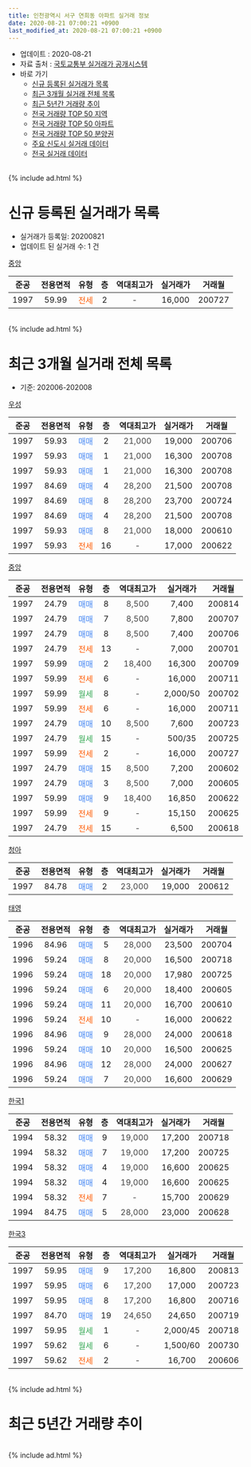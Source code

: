 ```yaml
---
title: 인천광역시 서구 연희동 아파트 실거래 정보
date: 2020-08-21 07:00:21 +0900
last_modified_at: 2020-08-21 07:00:21 +0900
---
```


* 업데이트 : 2020-08-21
* 자료 출처 : [국토교통부 실거래가 공개시스템](http://rt.molit.go.kr)
* 바로 가기
    * [신규 등록된 실거래가 목록](#신규-등록된-실거래가-목록)
    * [최근 3개월 실거래 전체 목록](#최근-3개월-실거래-전체-목록)
    * [최근 5년간 거래량 추이](#최근-5년간-거래량-추이)
    * [전국 거래량 TOP 50 지역](https://inasie.github.io/apt-trade-info/최근-3개월-전국에서-가장-거래가-많이-발생한-지역)
    * [전국 거래량 TOP 50 아파트](https://inasie.github.io/apt-trade-info/최근-3개월-전국에서-가장-거래가-많이-발생한-아파트)
    * [전국 거래량 TOP 50 분양권](https://inasie.github.io/apt-trade-info/최근-3개월-전국에서-가장-거래가-많이-발생한-분양권)
    * [주요 신도시 실거래 데이터](https://inasie.github.io/apt-trade-info/주요-신도시)
    * [전국 실거래 데이터](https://inasie.github.io/apt-trade-info/전국)
<br>
{% include ad.html %}
<br>

# 신규 등록된 실거래가 목록
* 실거래가 등록일: 20200821
* 업데이트 된 실거래 수: 1 건


[중앙](https://search.naver.com/search.naver?query=%EC%9D%B8%EC%B2%9C%EA%B4%91%EC%97%AD%EC%8B%9C+%EC%84%9C%EA%B5%AC+%EC%97%B0%ED%9D%AC%EB%8F%99+%EC%A4%91%EC%95%99)

|준공|전용면적|유형|층|역대최고가|실거래가|거래월|
|:---:|:---:|:---:|:---:|:---:|:---:|:---:|
|1997|59.99|<span style="color:#ff5a00">전세</span>|2|<span style="color:#444444">-</span>|16,000|200727|


<br>
{% include ad.html %}
<br>

# 최근 3개월 실거래 전체 목록
* 기준: 202006-202008


[우성](https://search.naver.com/search.naver?query=%EC%9D%B8%EC%B2%9C%EA%B4%91%EC%97%AD%EC%8B%9C+%EC%84%9C%EA%B5%AC+%EC%97%B0%ED%9D%AC%EB%8F%99+%EC%9A%B0%EC%84%B1)

|준공|전용면적|유형|층|역대최고가|실거래가|거래월|
|:---:|:---:|:---:|:---:|:---:|:---:|:---:|
|1997|59.93|<span style="color:#4285f3">매매</span>|2|<span style="color:#444444">21,000</span>|19,000|200706|
|1997|59.93|<span style="color:#4285f3">매매</span>|1|<span style="color:#444444">21,000</span>|16,300|200708|
|1997|59.93|<span style="color:#4285f3">매매</span>|1|<span style="color:#444444">21,000</span>|16,300|200708|
|1997|84.69|<span style="color:#4285f3">매매</span>|4|<span style="color:#444444">28,200</span>|21,500|200708|
|1997|84.69|<span style="color:#4285f3">매매</span>|8|<span style="color:#444444">28,200</span>|23,700|200724|
|1997|84.69|<span style="color:#4285f3">매매</span>|4|<span style="color:#444444">28,200</span>|21,500|200708|
|1997|59.93|<span style="color:#4285f3">매매</span>|8|<span style="color:#444444">21,000</span>|18,000|200610|
|1997|59.93|<span style="color:#ff5a00">전세</span>|16|<span style="color:#444444">-</span>|17,000|200622|

[중앙](https://search.naver.com/search.naver?query=%EC%9D%B8%EC%B2%9C%EA%B4%91%EC%97%AD%EC%8B%9C+%EC%84%9C%EA%B5%AC+%EC%97%B0%ED%9D%AC%EB%8F%99+%EC%A4%91%EC%95%99)

|준공|전용면적|유형|층|역대최고가|실거래가|거래월|
|:---:|:---:|:---:|:---:|:---:|:---:|:---:|
|1997|24.79|<span style="color:#4285f3">매매</span>|8|<span style="color:#444444">8,500</span>|7,400|200814|
|1997|24.79|<span style="color:#4285f3">매매</span>|7|<span style="color:#444444">8,500</span>|7,800|200707|
|1997|24.79|<span style="color:#4285f3">매매</span>|8|<span style="color:#444444">8,500</span>|7,400|200706|
|1997|24.79|<span style="color:#ff5a00">전세</span>|13|<span style="color:#444444">-</span>|7,000|200701|
|1997|59.99|<span style="color:#4285f3">매매</span>|2|<span style="color:#444444">18,400</span>|16,300|200709|
|1997|59.99|<span style="color:#ff5a00">전세</span>|6|<span style="color:#444444">-</span>|16,000|200711|
|1997|59.99|<span style="color:#34a853">월세</span>|8|<span style="color:#444444">-</span>|2,000/50|200702|
|1997|59.99|<span style="color:#ff5a00">전세</span>|6|<span style="color:#444444">-</span>|16,000|200711|
|1997|24.79|<span style="color:#4285f3">매매</span>|10|<span style="color:#444444">8,500</span>|7,600|200723|
|1997|24.79|<span style="color:#34a853">월세</span>|15|<span style="color:#444444">-</span>|500/35|200725|
|1997|59.99|<span style="color:#ff5a00">전세</span>|2|<span style="color:#444444">-</span>|16,000|200727|
|1997|24.79|<span style="color:#4285f3">매매</span>|15|<span style="color:#444444">8,500</span>|7,200|200602|
|1997|24.79|<span style="color:#4285f3">매매</span>|3|<span style="color:#444444">8,500</span>|7,000|200605|
|1997|59.99|<span style="color:#4285f3">매매</span>|9|<span style="color:#444444">18,400</span>|16,850|200622|
|1997|59.99|<span style="color:#ff5a00">전세</span>|9|<span style="color:#444444">-</span>|15,150|200625|
|1997|24.79|<span style="color:#ff5a00">전세</span>|15|<span style="color:#444444">-</span>|6,500|200618|

[청아](https://search.naver.com/search.naver?query=%EC%9D%B8%EC%B2%9C%EA%B4%91%EC%97%AD%EC%8B%9C+%EC%84%9C%EA%B5%AC+%EC%97%B0%ED%9D%AC%EB%8F%99+%EC%B2%AD%EC%95%84)

|준공|전용면적|유형|층|역대최고가|실거래가|거래월|
|:---:|:---:|:---:|:---:|:---:|:---:|:---:|
|1997|84.78|<span style="color:#4285f3">매매</span>|2|<span style="color:#444444">23,000</span>|19,000|200612|

[태영](https://search.naver.com/search.naver?query=%EC%9D%B8%EC%B2%9C%EA%B4%91%EC%97%AD%EC%8B%9C+%EC%84%9C%EA%B5%AC+%EC%97%B0%ED%9D%AC%EB%8F%99+%ED%83%9C%EC%98%81)

|준공|전용면적|유형|층|역대최고가|실거래가|거래월|
|:---:|:---:|:---:|:---:|:---:|:---:|:---:|
|1996|84.96|<span style="color:#4285f3">매매</span>|5|<span style="color:#444444">28,000</span>|23,500|200704|
|1996|59.24|<span style="color:#4285f3">매매</span>|8|<span style="color:#444444">20,000</span>|16,500|200718|
|1996|59.24|<span style="color:#4285f3">매매</span>|18|<span style="color:#444444">20,000</span>|17,980|200725|
|1996|59.24|<span style="color:#4285f3">매매</span>|6|<span style="color:#444444">20,000</span>|18,400|200605|
|1996|59.24|<span style="color:#4285f3">매매</span>|11|<span style="color:#444444">20,000</span>|16,700|200610|
|1996|59.24|<span style="color:#ff5a00">전세</span>|10|<span style="color:#444444">-</span>|16,000|200622|
|1996|84.96|<span style="color:#4285f3">매매</span>|9|<span style="color:#444444">28,000</span>|24,000|200618|
|1996|59.24|<span style="color:#4285f3">매매</span>|10|<span style="color:#444444">20,000</span>|16,500|200625|
|1996|84.96|<span style="color:#4285f3">매매</span>|12|<span style="color:#444444">28,000</span>|24,000|200627|
|1996|59.24|<span style="color:#4285f3">매매</span>|7|<span style="color:#444444">20,000</span>|16,600|200629|

[한국1](https://search.naver.com/search.naver?query=%EC%9D%B8%EC%B2%9C%EA%B4%91%EC%97%AD%EC%8B%9C+%EC%84%9C%EA%B5%AC+%EC%97%B0%ED%9D%AC%EB%8F%99+%ED%95%9C%EA%B5%AD1)

|준공|전용면적|유형|층|역대최고가|실거래가|거래월|
|:---:|:---:|:---:|:---:|:---:|:---:|:---:|
|1994|58.32|<span style="color:#4285f3">매매</span>|9|<span style="color:#444444">19,000</span>|17,200|200718|
|1994|58.32|<span style="color:#4285f3">매매</span>|7|<span style="color:#444444">19,000</span>|17,200|200725|
|1994|58.32|<span style="color:#4285f3">매매</span>|4|<span style="color:#444444">19,000</span>|16,600|200625|
|1994|58.32|<span style="color:#4285f3">매매</span>|4|<span style="color:#444444">19,000</span>|16,600|200625|
|1994|58.32|<span style="color:#ff5a00">전세</span>|7|<span style="color:#444444">-</span>|15,700|200629|
|1994|84.75|<span style="color:#4285f3">매매</span>|5|<span style="color:#444444">28,000</span>|23,000|200628|


<script async src="//pagead2.googlesyndication.com/pagead/js/adsbygoogle.js"></script>
<!-- 기본 -->
<ins class="adsbygoogle"
     style="display:block"
     data-ad-client="ca-pub-2446590836940007"
     data-ad-slot="1659523306"
     data-ad-format="auto"
     data-full-width-responsive="true"></ins>
<script>
(adsbygoogle = window.adsbygoogle || []).push({});
</script>


[한국3](https://search.naver.com/search.naver?query=%EC%9D%B8%EC%B2%9C%EA%B4%91%EC%97%AD%EC%8B%9C+%EC%84%9C%EA%B5%AC+%EC%97%B0%ED%9D%AC%EB%8F%99+%ED%95%9C%EA%B5%AD3)

|준공|전용면적|유형|층|역대최고가|실거래가|거래월|
|:---:|:---:|:---:|:---:|:---:|:---:|:---:|
|1997|59.95|<span style="color:#4285f3">매매</span>|9|<span style="color:#444444">17,200</span>|16,800|200813|
|1997|59.95|<span style="color:#4285f3">매매</span>|6|<span style="color:#444444">17,200</span>|17,000|200723|
|1997|59.95|<span style="color:#4285f3">매매</span>|8|<span style="color:#444444">17,200</span>|16,800|200716|
|1997|84.70|<span style="color:#4285f3">매매</span>|19|<span style="color:#444444">24,650</span>|24,650|200719|
|1997|59.95|<span style="color:#34a853">월세</span>|1|<span style="color:#444444">-</span>|2,000/45|200718|
|1997|59.62|<span style="color:#34a853">월세</span>|6|<span style="color:#444444">-</span>|1,500/60|200730|
|1997|59.62|<span style="color:#ff5a00">전세</span>|2|<span style="color:#444444">-</span>|16,700|200606|


<br>
{% include ad.html %}
<br>

# 최근 5년간 거래량 추이


<div style="width:100%;">
    <canvas id="deal_progress" height="200"></canvas>
</div>

<script>
new Chart(document.getElementById("deal_progress"), {
    type: 'line',
    data: {
        labels: ['201508','201509','201510','201511','201512','201601','201602','201603','201604','201605','201606','201607','201608','201609','201610','201611','201612','201701','201702','201703','201704','201705','201706','201707','201708','201709','201710','201711','201712','201801','201802','201803','201804','201805','201806','201807','201808','201809','201810','201811','201812','201901','201902','201903','201904','201905','201906','201907','201908','201909','201910','201911','201912','202001','202002','202003','202004','202005','202006','202007','202008'],
        datasets: [{
            label: '매매',
            pointRadius: 1,
            data: [7, 17, 13, 8, 4, 11, 12, 13, 11, 7, 14, 14, 11, 10, 18, 11, 7, 7, 11, 16, 4, 17, 8, 19, 9, 7, 10, 9, 6, 4, 7, 11, 12, 6, 3, 6, 6, 5, 8, 6, 8, 7, 9, 8, 4, 10, 5, 13, 8, 9, 3, 4, 10, 6, 21, 14, 24, 7, 14, 18, 2],
            borderColor: "rgba(255, 201, 14, 1)",
            backgroundColor: "rgba(255, 201, 14, 0.5)",
            fill: false,
            lineTension: 0
        },{
            label: '전월세',
            pointRadius: 1,
            data: [10, 12, 14, 6, 12, 14, 7, 11, 17, 7, 7, 4, 9, 5, 6, 9, 9, 6, 9, 12, 6, 7, 8, 12, 7, 19, 7, 8, 7, 7, 8, 7, 18, 14, 7, 11, 10, 12, 9, 6, 5, 10, 1, 5, 10, 9, 7, 9, 4, 7, 14, 3, 8, 7, 8, 12, 6, 14, 6, 8, 0],
            borderColor: "rgba(0, 141, 185, 1)",
            backgroundColor: "rgba(0, 141, 185, 0.5)",
            fill: false,
            lineTension: 0
        }
        ]
    },
    options: {
        responsive: true,
        title: {
            display: false
        },
        tooltips: {
            mode: 'index',
            intersect: false
        },
        hover: {
            mode: 'nearest',
            intersect: true
        },
        scales: {
            xAxes: [{
                display: true,
                scaleLabel: {
                    display: true,
                    labelString: '년/월'
                }
            }],
            yAxes: [{
                display: true,
                ticks: {
                    suggestedMin: 0,
                },
                scaleLabel: {
                    display: true,
                    labelString: '실거래 수'
                }
            }]
        }
    }
});

</script>


<br>
{% include ad.html %}
<br>

